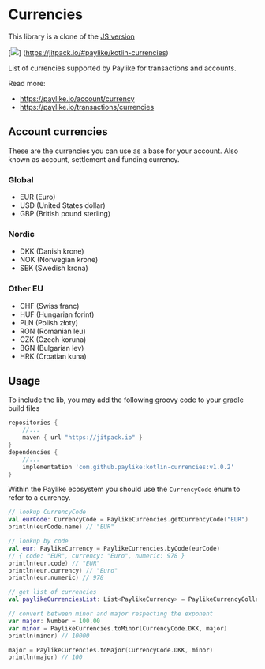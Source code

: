 # Currencies
This library is a clone of the [JS version](https://github.com/paylike/currencies)

[![](https://jitpack.io/v/paylike/kotlin-currencies.svg)]
(https://jitpack.io/#paylike/kotlin-currencies)


List of currencies supported by Paylike for transactions and accounts.

Read more:

- https://paylike.io/account/currency
- https://paylike.io/transactions/currencies

## Account currencies

These are the currencies you can use as a base for your account. Also known as
account, settlement and funding currency.

### Global

- EUR (Euro)
- USD (United States dollar)
- GBP (British pound sterling)

### Nordic

- DKK (Danish krone)
- NOK (Norwegian krone)
- SEK (Swedish krona)

### Other EU

- CHF (Swiss franc)
- HUF (Hungarian forint)
- PLN (Polish złoty)
- RON (Romanian leu)
- CZK (Czech koruna)
- BGN (Bulgarian lev)
- HRK (Croatian kuna)

## Usage

To include the lib, you may add the following groovy code to your gradle build files

```groovy
repositories {
    //...
    maven { url "https://jitpack.io" }
}
dependencies {
    //...
    implementation 'com.github.paylike:kotlin-currencies:v1.0.2'
}
```


Within the Paylike ecosystem you should use the `CurrencyCode` enum to refer to a currency.

```kotlin 
// lookup CurrencyCode
val eurCode: CurrencyCode = PaylikeCurrencies.getCurrencyCode("EUR")
println(eurCode.name) // "EUR"

// lookup by code
val eur: PaylikeCurrency = PaylikeCurrencies.byCode(eurCode)
// { code: "EUR", currency: "Euro", numeric: 978 }
println(eur.code) // "EUR"
println(eur.currency) // "Euro"
println(eur.numeric) // 978

// get list of currencies
val paylikeCurrenciesList: List<PaylikeCurrency> = PaylikeCurrencyCollection.currencies.values.toList()

// convert between minor and major respecting the exponent
var major: Number = 100.00
var minor = PaylikeCurrencies.toMinor(CurrencyCode.DKK, major)
println(minor) // 10000

major = PaylikeCurrencies.toMajor(CurrencyCode.DKK, minor)
println(major) // 100
```
